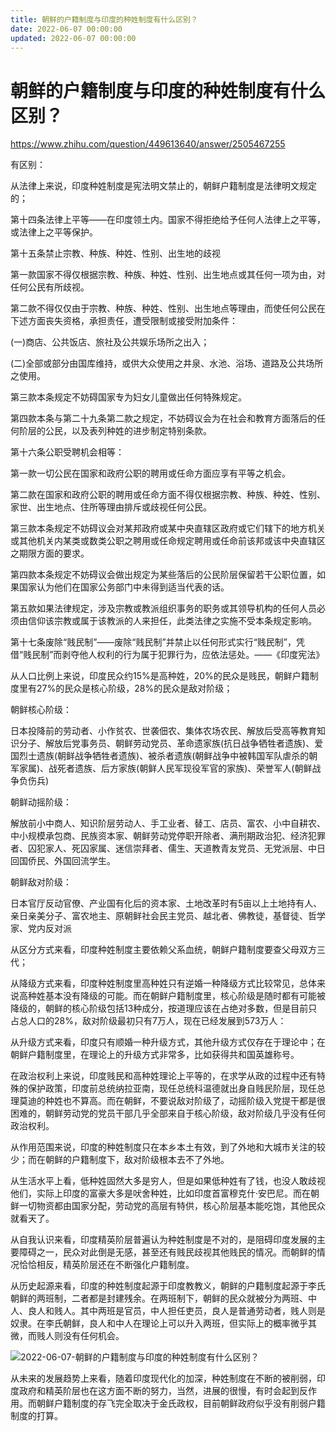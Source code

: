 ```yaml
---
title: 朝鲜的户籍制度与印度的种姓制度有什么区别？
date: 2022-06-07 00:00:00
updated: 2022-06-07 00:00:00
---
```


# 朝鲜的户籍制度与印度的种姓制度有什么区别？

https://www.zhihu.com/question/449613640/answer/2505467255

有区别：

从法律上来说，印度种姓制度是宪法明文禁止的，朝鲜户籍制度是法律明文规定的；

第十四条法律上平等——在印度领土内。国家不得拒绝给予任何人法律上之平等，或法律上之平等保护。

第十五条禁止宗教、种族、种姓、性别、出生地的歧视

第一款国家不得仅根据宗教、种族、种姓、性别、出生地点或其任何一项为由，对任何公民有所歧视。

第二款不得仅仅由于宗教、种族、种姓、性别、出生地点等理由，而使任何公民在下述方面丧失资格，承担责任，遭受限制或接受附加条件：

(一)商店、公共饭店、旅社及公共娱乐场所之出入；

(二)全部或部分由国库维持，或供大众使用之井泉、水池、浴场、道路及公共场所之使用。

第三款本条规定不妨碍国家专为妇女儿童做出任何特殊规定。

第四款本条与第二十九条第二款之规定，不妨碍议会为在社会和教育方面落后的任何阶层的公民，以及表列种姓的进步制定特别条款。

第十六条公职受聘机会相等：

第一款一切公民在国家和政府公职的聘用或任命方面应享有平等之机会。

第二款在国家和政府公职的聘用或任命方面不得仅根据宗教、种族、种姓、性别、家世、出生地点、住所等理由排斥或歧视任何公民。

第三款本条规定不妨碍议会对某邦政府或某中央直辖区政府或它们辖下的地方机关或其他机关内某类或数类公职之聘用或任命规定聘用或任命前该邦或该中央直辖区之期限方面的要求。

第四款本条规定不妨碍议会做出规定为某些落后的公民阶层保留若干公职位置，如果国家认为他们在国家公务部门中未得到适当代表的话。

第五款如果法律规定，涉及宗教或教派组织事务的职务或其领导机构的任何人员必须由信仰该宗教或属于该教派的人来担任，此类法律之实施不受本条规定影响。

第十七条废除“贱民制”——废除“贱民制”并禁止以任何形式实行“贱民制”，凭借“贱民制”而剥夺他人权利的行为属于犯罪行为，应依法惩处。——《印度宪法》

从人口比例上来说，印度民众约15%是高种姓，20%的民众是贱民，朝鲜户籍制度里有27%的民众是核心阶级，28%的民众是敌对阶级；

朝鲜核心阶级：

日本投降前的劳动者、小作贫农、世袭佃农、集体农场农民、解放后受高等教育知识分子、解放后党事务员、朝鲜劳动党员、革命遗家族(抗日战争牺牲者遗族)、爱国烈士遗族(朝鲜战争牺牲者遗族)、被杀者遗族(朝鲜战争中被韩国军队虐杀的朝军家属)、战死者遗族、后方家族(朝鲜人民军现役军官的家族)、荣誉军人(朝鲜战争负伤兵)

朝鲜动摇阶级：

解放前小中商人、知识阶层劳动人、手工业者、替工、店员、富农、小中自耕农、中小规模承包商、民族资本家、朝鲜劳动党停职开除者、满刑期政治犯、经济犯罪者、囚犯家人、死囚家属、迷信崇拜者、儒生、天道教青友党员、无党派层、中日回国侨民、外国回流学生。

朝鲜敌对阶级：

日本官厅反动官僚、产业国有化后的资本家、土地改革时有5亩以上土地持有人、亲日亲美分子、富农地主、原朝鲜社会民主党员、越北者、佛教徒，基督徒、哲学家、党内反对派

从区分方式来看，印度种姓制度主要依赖父系血统，朝鲜户籍制度要查父母双方三代；

从降级方式来看，印度种姓制度里高种姓只有逆婚一种降级方式比较常见，总体来说高种姓基本没有降级的可能。而在朝鲜户籍制度里，核心阶级是随时都有可能被降级的，朝鲜的核心阶级包括13种成分，按道理应该在占绝对多数，但是目前只占总人口的28%，敌对阶级最初只有7万人，现在已经发展到573万人：

从升级方式来看，印度只有顺婚一种升级方式，其他升级方式仅存在于理论中；在朝鲜户籍制度里，在理论上的升级方式非常多，比如获得共和国英雄称号。

在政治权利上来说，印度贱民和高种姓理论上平等的，在求学从政的过程中还有特殊的保护政策，印度前总统纳拉亚南，现任总统科温德就出身自贱民阶层，现任总理莫迪的种姓也不算高。而在朝鲜，不要说敌对阶级了，动摇阶级入党提干都是很困难的，朝鲜劳动党的党员干部几乎全部来自于核心阶级，敌对阶级几乎没有任何政治权利。

从作用范围来说，印度的种姓制度只在本乡本土有效，到了外地和大城市关注的较少；而在朝鲜的户籍制度下，敌对阶级根本去不了外地。

从生活水平上看，低种姓固然大多是穷人，但是如果低种姓有了钱，也没人敢歧视他们，实际上印度的富豪大多是吠舍种姓，比如印度首富穆克什·安巴尼。而在朝鲜一切物资都由国家分配，劳动党的高层有特供，核心阶层基本能吃饱，其他民众就看天了。

从自我认识来看，印度精英阶层普遍认为种姓制度是不对的，是阻碍印度发展的主要障碍之一，民众对此倒是无感，甚至还有贱民歧视其他贱民的情况。而朝鲜的情况恰恰相反，精英阶层还在不断强化户籍制度。

从历史起源来看，印度的种姓制度起源于印度教教义，朝鲜的户籍制度起源于李氏朝鲜的两班制，二者都是封建残余。在两班制下，朝鲜的民众就被分为两班、中人、良人和贱人。其中两班是官员，中人担任吏员，良人是普通劳动者，贱人则是奴隶。在李氏朝鲜，良人和中人在理论上可以升入两班，但实际上的概率微乎其微，而贱人则没有任何机会。

![2022-06-07-朝鲜的户籍制度与印度的种姓制度有什么区别？](assets/2022-06-07-朝鲜的户籍制度与印度的种姓制度有什么区别？.jpeg)

从未来的发展趋势上来看，随着印度现代化的加深，种姓制度在不断的被削弱，印度政府和精英阶层也在这方面不断的努力，当然，进展的很慢，有时会起到反作用。而朝鲜户籍制度的存飞完全取决于金氏政权，目前朝鲜政府似乎没有削弱户籍制度的打算。

